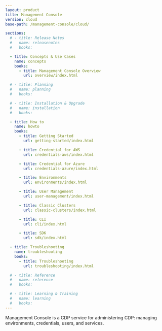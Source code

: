 ```yaml
---
layout: product
title: Management Console
version: cloud
base-path: /management-console/cloud/

sections:
  # - title: Release Notes
  #   name: releasenotes
  #   books:

  - title: Concepts & Use Cases
    name: concepts
    books:
      - title: Management Console Overview
        url: overview/index.html

  # - title: Planning
  #   name: planning
  #   books:

  # - title: Installation & Upgrade
  #   name: installation
  #   books:

  - title: How to
    name: howto
    books:
      - title: Getting Started
        url: getting-started/index.html

      - title: Credential for AWS
        url: credentials-aws/index.html

      - title: Credential for Azure
        url: credentials-azure/index.html

      - title: Environments
        url: environments/index.html

      - title: User Management
        url: user-management/index.html

      - title: Classic Clusters
        url: classic-clusters/index.html

      - title: CLI
        url: cli/index.html

      - title: SDK
        url: sdk/index.html

  - title: Troubleshooting
    name: troubleshooting
    books:
      - title: Troubleshooting
        url: troubleshooting/index.html

  # - title: Reference
  #   name: reference
  #   books:

  # - title: Learning & Training
  #   name: learning
  #   books:
---
```

Management Console is a CDP service for administering CDP: managing environments, credentials, users, and services.
